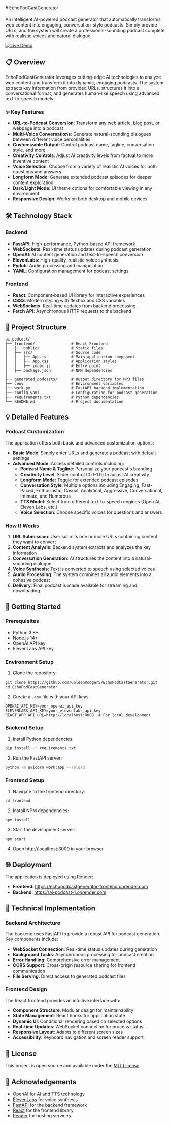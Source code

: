 🎙️ EchoPodCastGenerator

An intelligent AI-powered podcast generator that automatically transforms web content into engaging, conversation-style podcasts. Simply provide URLs, and the system will create a professional-sounding podcast complete with realistic voices and natural dialogue.

[![Live Demo](https://img.shields.io/badge/Live%20Demo-Visit%20Site-blue)](https://echopodcastgenerator-frontend.onrender.com)

## 📋 Overview

EchoPodCastGenerator leverages cutting-edge AI technologies to analyze web content and transform it into dynamic, engaging podcasts. The system extracts key information from provided URLs, structures it into a conversational format, and generates human-like speech using advanced text-to-speech models.

### ✨ Key Features

- **URL-to-Podcast Conversion**: Transform any web article, blog post, or webpage into a podcast
- **Multi-Voice Conversations**: Generate natural-sounding dialogues between different voice personalities
- **Customizable Output**: Control podcast name, tagline, conversation style, and more
- **Creativity Controls**: Adjust AI creativity levels from factual to more inventive content
- **Voice Selection**: Choose from a variety of realistic AI voices for both questions and answers
- **Longform Mode**: Generate extended podcast episodes for deeper content exploration
- **Dark/Light Mode**: UI theme options for comfortable viewing in any environment
- **Responsive Design**: Works on both desktop and mobile devices

## 🛠️ Technology Stack

### Backend
- **FastAPI**: High-performance, Python-based API framework
- **WebSockets**: Real-time status updates during podcast generation
- **OpenAI**: AI content generation and text-to-speech conversion
- **ElevenLabs**: High-quality, realistic voice synthesis
- **Pydub**: Audio processing and manipulation
- **YAML**: Configuration management for podcast settings

### Frontend
- **React**: Component-based UI library for interactive experiences
- **CSS3**: Modern styling with flexbox and CSS variables
- **WebSockets**: Real-time updates from backend processing
- **Fetch API**: Asynchronous HTTP requests to the backend

## 📂 Project Structure

```
ai-podcast/
├── frontend/                # React Frontend
│   ├── public/              # Static files
│   ├── src/                 # Source code
│   │   ├── App.js           # Main application component
│   │   ├── App.css          # Application styles
│   │   ├── index.js         # Entry point
│   ├── package.json         # NPM dependencies
│
├── generated_podcasts/      # Output directory for MP3 files
├── .env                     # Environment variables
├── work.py                  # FastAPI backend implementation
├── config.yaml              # Configuration for podcast generation
├── requirements.txt         # Python dependencies
└── README.md                # Project documentation
```

## 💡 Detailed Features

### Podcast Customization
The application offers both basic and advanced customization options:

- **Basic Mode**: Simply enter URLs and generate a podcast with default settings
- **Advanced Mode**: Access detailed controls including:
  - **Podcast Name & Tagline**: Personalize your podcast's branding
  - **Creativity Level**: Slider control (0.0-1.0) to adjust AI creativity
  - **Longform Mode**: Toggle for extended podcast episodes
  - **Conversation Style**: Multiple options including Engaging, Fast-Paced, Enthusiastic, Casual, Analytical, Aggressive, Conversational, Intimate, and Humorous
  - **TTS Model**: Select from different text-to-speech engines (Open AI, Eleven Labs, etc.)
  - **Voice Selection**: Choose specific voices for questions and answers

### How It Works

1. **URL Submission**: User submits one or more URLs containing content they want to convert
2. **Content Analysis**: Backend system extracts and analyzes the key information
3. **Conversation Generation**: AI structures the content into a natural-sounding dialogue
4. **Voice Synthesis**: Text is converted to speech using selected voices
5. **Audio Processing**: The system combines all audio elements into a cohesive podcast
6. **Delivery**: Final podcast is made available for streaming and downloading

## 🚀 Getting Started

### Prerequisites
- Python 3.8+
- Node.js 14+
- OpenAI API key
- ElevenLabs API key

### Environment Setup

1. Clone the repository:
```bash
git clone https://github.com/GoldenRodger5/EchoPodCastGenerator.git
cd EchoPodCastGenerator
```

2. Create a `.env` file with your API keys:
```
OPENAI_API_KEY=your_openai_api_key
ELEVENLABS_API_KEY=your_elevenlabs_api_key
REACT_APP_API_URL=http://localhost:8000  # For local development
```

### Backend Setup

1. Install Python dependencies:
```bash
pip install -r requirements.txt
```

2. Run the FastAPI server:
```bash
python -m uvicorn work:app --reload
```

### Frontend Setup

1. Navigate to the frontend directory:
```bash
cd frontend
```

2. Install NPM dependencies:
```bash
npm install
```

3. Start the development server:
```bash
npm start
```

4. Open http://localhost:3000 in your browser

## 🌐 Deployment

The application is deployed using Render:

- **Frontend**: https://echopodcastgenerator-frontend.onrender.com
- **Backend**: https://ai-podcast-1.onrender.com

## 🧠 Technical Implementation

### Backend Architecture

The backend uses FastAPI to provide a robust API for podcast generation. Key components include:

- **WebSocket Connection**: Real-time status updates during generation
- **Background Tasks**: Asynchronous processing for podcast creation
- **Error Handling**: Comprehensive error management
- **CORS Support**: Cross-origin resource sharing for frontend communication
- **File Serving**: Direct access to generated podcast files

### Frontend Design

The React frontend provides an intuitive interface with:

- **Component Structure**: Modular design for maintainability
- **State Management**: React hooks for application state
- **Dynamic UI**: Conditional rendering based on selected options
- **Real-time Updates**: WebSocket connection for process status
- **Responsive Layout**: Adapts to different screen sizes
- **Accessibility**: Keyboard navigation and screen reader support

## 📄 License

This project is open source and available under the [MIT License](LICENSE).

## 🙏 Acknowledgements

- [OpenAI](https://openai.com/) for AI and TTS technology
- [ElevenLabs](https://elevenlabs.io/) for voice synthesis
- [FastAPI](https://fastapi.tiangolo.com/) for the backend framework
- [React](https://reactjs.org/) for the frontend library
- [Render](https://render.com/) for hosting services